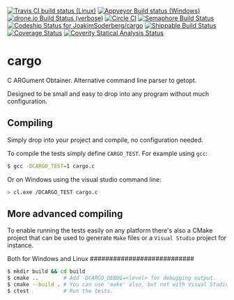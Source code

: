 [![Travis CI build status (Linux)](https://travis-ci.org/JoakimSoderberg/cargo.svg)](https://travis-ci.org/JoakimSoderberg/cargo)
[![Appveyor Build status (Windows)](https://ci.appveyor.com/api/projects/status/hia4q08852puktpf?svg=true)](https://ci.appveyor.com/project/JoakimSoderberg/cargo)
[![drone.io Build Status (verbose)](https://drone.io/github.com/JoakimSoderberg/cargo/status.png)](https://drone.io/github.com/JoakimSoderberg/cargo/latest)
[![Circle CI](https://circleci.com/gh/JoakimSoderberg/cargo.svg?style=svg)](https://circleci.com/gh/JoakimSoderberg/cargo)
[![Semaphore Build Status](https://semaphoreapp.com/api/v1/projects/22d61980-73d0-45bc-ba6c-3ed6c1ebadf5/366031/shields_badge.svg)](https://semaphoreapp.com/joakimsoderberg/cargo)
[![Codeship Status for JoakimSoderberg/cargo](https://codeship.com/projects/a953df40-a586-0132-a1eb-3aaa69fc7edf/status?branch=master)](https://codeship.com/projects/66740)
[![Shippable Build Status](https://api.shippable.com/projects/54f8944b5ab6cc1352934eed/badge?branchName=master)](https://app.shippable.com/projects/54f8944b5ab6cc1352934eed/builds/latest)
[![Coverage Status](https://coveralls.io/repos/JoakimSoderberg/cargo/badge.svg)](https://coveralls.io/r/JoakimSoderberg/cargo)
[![Coverity Statical Analysis Status](https://scan.coverity.com/projects/3566/badge.svg)](https://scan.coverity.com/projects/3566)

cargo
=====

C ARGument Obtainer. Alternative command line parser to getopt.

Designed to be small and easy to drop into any program without much configuration.

Compiling
---------

Simply drop into your project and compile, no configuration needed.

To compile the tests simply define `CARGO_TEST`. For example using `gcc`:

```bash
$ gcc -DCARGO_TEST=1 cargo.c
```

Or on Windows using the visual studio command line:

```bash
> cl.exe /DCARGO_TEST cargo.c
```

More advanced compiling
-----------------------

To enable running the tests easily on any platform there's also a CMake
project that can be used to generate `Make` files or a `Visual Studio`
project for instance.

Both for Windows and Linux
###########################

```bash
$ mkdir build && cd build
$ cmake ..        # Add -DCARGO_DEBUG=<level> for debugging output.
$ cmake --build . # You can use 'make' also, but not with Visual Studio.
$ ctest           # Run the tests.
```

